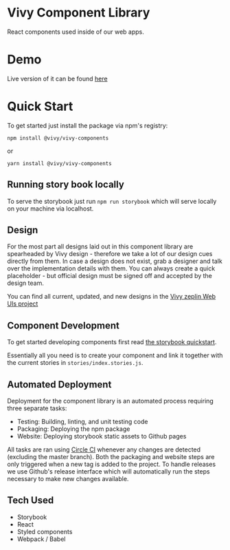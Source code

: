 # Vivy Component Library

React components used inside of our web apps.

# Demo 

Live version of it can be found [here](https://uvitateam.github.io/vivy-components/storybook-static/)

# Quick Start

To get started just install the package via npm's registry:

`npm install @vivy/vivy-components`

or

`yarn install @vivy/vivy-components`

## Running story book locally

To serve the storybook just run `npm run storybook` which will serve locally on your machine via localhost.

## Design

For the most part all designs laid out in this component library are spearheaded by Vivy design - therefore we take
a lot of our design cues directly from them. In case a design does not exist, grab a designer and talk over the implementation
details with them. You can always create a quick placeholder - but official design must be signed off and accepted by the design team.

You can find all current, updated, and new designs in the [Vivy zeplin Web UIs project](https://app.zeplin.io/)

## Component Development

To get started developing components first read [the storybook quickstart](https://storybook.js.org/basics/quick-start-guide/).

Essentially all you need is to create your component and link it together with the current stories in `stories/index.stories.js`.

## Automated Deployment

Deployment for the component library is an automated process requiring three separate tasks:

- Testing: Building, linting, and unit testing code
- Packaging: Deploying the npm package
- Website: Deploying storybook static assets to Github pages

All tasks are ran using [Circle CI](https://circleci.com/gh/UvitaTeam/) whenever any changes are detected (excluding the master branch). Both the packaging and website steps are only triggered when a new tag is added to the project. To handle releases we use Github's release interface which will automatically run the steps necessary to make new changes available.

## Tech Used

- Storybook
- React
- Styled components
- Webpack / Babel
